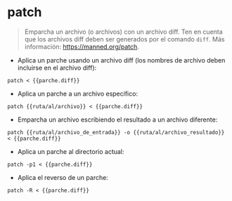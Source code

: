 # patch

> Emparcha un archivo (o archivos) con un archivo diff.
> Ten en cuenta que los archivos diff deben ser generados por el comando `diff`.
> Más información: <https://manned.org/patch>.

- Aplica un parche usando un archivo diff (los nombres de archivo deben incluirse en el archivo diff):

`patch < {{parche.diff}}`

- Aplica un parche a un archivo específico:

`patch {{ruta/al/archivo}} < {{parche.diff}}`

- Emparcha un archivo escribiendo el resultado a un archivo diferente:

`patch {{ruta/al/archivo_de_entrada}} -o {{ruta/al/archivo_resultado}} < {{parche.diff}}`

- Aplica un parche al directorio actual:

`patch -p1 < {{parche.diff}}`

- Aplica el reverso de un parche:

`patch -R < {{parche.diff}}`
